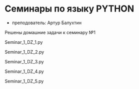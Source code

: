 # Семинары по языку PYTHON
* преподователь: Артур Балухтин

Решены домашние задачи к семинару №1

Seminar_1_DZ_1.py

Seminar_1_DZ_2.py

Seminar_1_DZ_3.py

Seminar_1_DZ_4.py

Seminar_1_DZ_5.py

